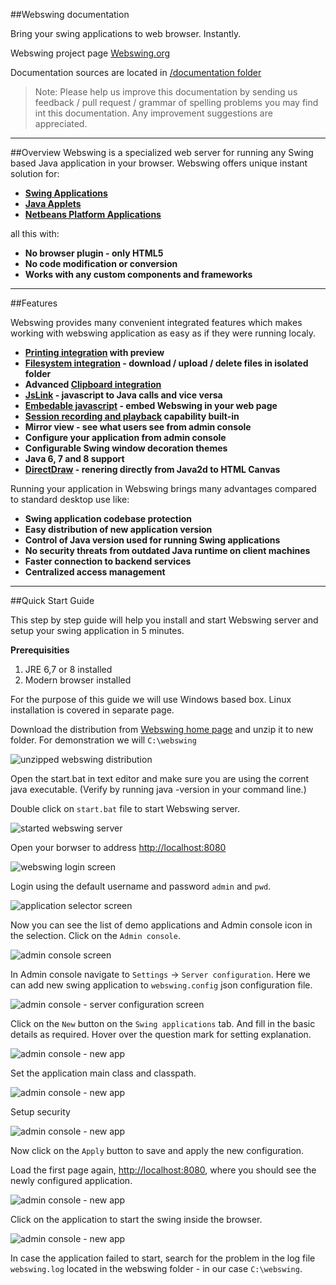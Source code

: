 ##Webswing documentation

Bring your swing applications to web browser. Instantly. 

Webswing project page [Webswing.org](http://webswing.org)

Documentation sources are located in [/documentation folder](https://bitbucket.org/meszarv/webswing/src/)

>Note: Please help us improve this documentation by sending us feedback / pull request / grammar of spelling problems you may find int this documentation. Any improvement suggestions are appreciated.  

---

##Overview
Webswing is a specialized web server for running any Swing based Java application in your browser. Webswing 
offers unique instant solution for: 

* **[Swing Applications](app/swing.md)**
* **[Java Applets](app/applet.md)**
* **[Netbeans Platform Applications](app/netbeans.md)**

all this with:

* **No browser plugin - only HTML5**
* **No code modification or conversion**
* **Works with any custom components and frameworks**

---

##Features
 
Webswing provides many convenient integrated features which makes working with webswing application as easy as if they were running localy. 

* **[Printing integration](app/integration.md#printing) with preview**
* **[Filesystem integration](app/integration.md#filesystem) - download / upload / delete  files in isolated folder**
* **Advanced [Clipboard integration](app/integration.md#clipboard)**
* **[JsLink](app/jslink.md) - javascript to Java calls and vice versa**
* **[Embedable javascript](app/browser.md#embeding-to-web-page) - embed Webswing in your web page**
* **[Session recording and playback](app/browser.md#webswing-url-parameters) capability built-in**
* **Mirror view - see what users see from admin console**
* **Configure your application from admin console**
* **Configurable Swing window decoration themes**
* **Java 6, 7 and 8 support**
* **[DirectDraw](dev/development.md#directdraw-rendering) - renering directly from Java2d to HTML Canvas**

Running your application in Webswing brings many advantages compared to standard desktop use like:

* **Swing application codebase protection**
* **Easy distribution of new application version**
* **Control of Java version used for running Swing applications**
* **No security threats from outdated Java runtime on client machines**
* **Faster connection to backend services**
* **Centralized access management**

---

##Quick Start Guide

This step by step guide will help you install and start Webswing server and setup your swing application in 5 minutes.

**Prerequisities**

1. JRE 6,7 or 8 installed
2. Modern browser installed  

For the purpose of this guide we will use Windows based box. Linux installation is covered in separate page. 

Download the distribution from [Webswing home page](http://www.webswing.org) and unzip it to new folder. For demonstration we will `C:\webswing`

![unzipped webswing distribution](img/unzipped-distribution.png)

Open the start.bat in text editor and make sure you are using the corrent java executable. (Verify by running java -version in your command line.)

Double click on `start.bat` file to start Webswing server.

![started webswing server](img/webswing-running.png)

Open your borwser to address [http://localhost:8080](http://localhost:8080)

![webswing login screen](img/login-screen.png)
 
Login using the default username and password `admin` and `pwd`.

![application selector screen](img/app-selector.png)

Now you can see the list of demo applications and Admin console icon in the selection. Click on the `Admin console`.

![admin console screen](img/admin-console.png)

In Admin console navigate to `Settings` -> `Server configuration`. Here we can add new swing application to `webswing.config` json configuration file.

![admin console - server configuration screen](img/server-configuration.png)

Click on the `New` button on the `Swing applications` tab. And fill in the basic details as required. Hover over the question mark for setting explanation.

![admin console - new app](img/new-swing-app.png)

Set the application main class and classpath. 

![admin console - new app](img/new-swing-app2.png)

Setup security 

![admin console - new app](img/new-swing-app3.png)

Now click on the `Apply` button to save and apply the new configuration.

Load the first page again,  [http://localhost:8080](http://localhost:8080), where you should see the newly configured application. 

![admin console - new app](img/selector-screen-new.png)

Click on the application to start the swing inside the browser. 
 
![admin console - new app](img/swing-running.png)

In case the application failed to start, search for the problem in the log file `webswing.log` located in the webswing folder - in our case `C:\webswing`. 